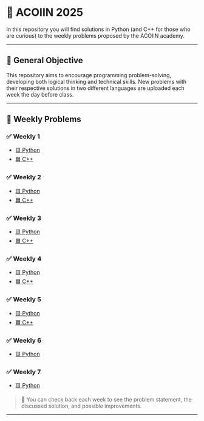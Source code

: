 # 🧠 ACOIIN 2025

In this repository you will find solutions in Python (and C++ for those who are curious) to the weekly problems proposed by the ACOIIN academy.

---

## 🚀 General Objective

This repository aims to encourage programming problem-solving, developing both logical thinking and technical skills.
New problems with their respective solutions in two different languages ​​are uploaded each week the day before class.

---

## 📅 Weekly Problems

### ✅ Weekly 1
- [🟨 Python](./Semana%201/python)
- [🟦 C++](./Semana%201/cpp)

### ✅ Weekly 2
- [🟨 Python](./Semana%202/python)
- [🟦 C++](./Semana%202/cpp)

### ✅ Weekly 3
- [🟨 Python](./Semana%203/python)
- [🟦 C++](./Semana%203/cpp)

### ✅ Weekly 4
- [🟨 Python](./Semana%204/python)
- [🟦 C++](./Semana%204/cpp)

### ✅ Weekly 5
- [🟨 Python](./Semana%205/python)
- [🟦 C++](./Semana%205/cpp)

### ✅ Weekly 6
- [🟨 Python](./Semana%206)
  
### ✅ Weekly 7
- [🟨 Python](./Semana%207)

> 📌 You can check back each week to see the problem statement, the discussed solution, and possible improvements.

---
